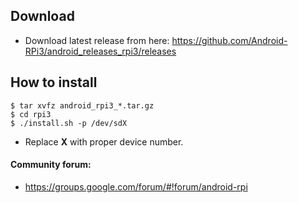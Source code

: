 Download
--------
+ Download latest release from here: https://github.com/Android-RPi3/android_releases_rpi3/releases

How to install
--------------
```
$ tar xvfz android_rpi3_*.tar.gz
$ cd rpi3
$ ./install.sh -p /dev/sdX
```
+ Replace **X** with proper device number.

#### Community forum:
+ https://groups.google.com/forum/#!forum/android-rpi
